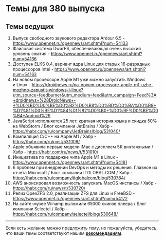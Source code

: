 # Темы для 380 выпуска

## Темы ведущих

1. Выпуск свободного звукового редактора Ardour 6.5 - https://www.opennet.ru/opennews/art.shtml?num=54133
1. Файловая система DwarFS, обеспечивающая очень высокий уровень сжатия - https://www.opennet.ru/opennews/art.shtml?num=54166
1. Доступен ELKS 0.4, вариант ядра Linux для старых 16-разрядных процессоров Intel - https://www.opennet.ru/opennews/art.shtml?num=54163
1. На новом процессоре Apple M1 уже можно запустить Windows и Linux - https://droidnews.ru/na-novom-processore-apple-m1-uzhe-mozhno-zapustit-windows-i-linux?utm_source=feedburner&utm_medium=feed&utm_campaign=Feed%3A+droidnews+%28DroidNews+-+%D0%BD%D0%BE%D0%B2%D0%B8%D0%BD%D0%BA%D0%B8+%D1%81%D0%BE%D1%84%D1%82%D0%B0+%D0%BF%D0%BE%D0%B4+Android%29
1. JavaScript исполняется 25 лет: краткая история языка и скидка 50% на WebStorm / Блог компании JetBrains / Хабр - https://habr.com/ru/company/JetBrains/blog/531040/
1. Компиляция C/C++ на Apple M1 / Хабр - https://habr.com/ru/post/531006/
1. Apple объявила первые модели iMac с дисплеем 5K винтажными / Хабр - https://habr.com/ru/news/t/531010/
1. Инициатива по поддержке чипа Apple M1 в Linux - https://www.opennet.ru/opennews/art.shtml?num=54181
1. 6 проблем при внедрении DevOps и методы их решения. Главное из отчета Microsoft / Блог компании ITGLOBAL.COM / Хабр - https://habr.com/ru/company/itglobalcom/blog/530784/
1. AWS анонсировал возможность запускать MacOS инстансы / Хабр - https://habr.com/ru/news/t/530720/
1. Релиз OpenZFS 2.0, реализации ZFS для Linux и FreeBSD - https://www.opennet.ru/opennews/art.shtml?num=54172
1. На сайте-музее Winamp выложили 65000 скинов плеера / Блог компании Selectel / Хабр - https://habr.com/ru/company/selectel/blog/530648/

---

Если есть желание можно [предложить](themes_from_listeners.md) тему, но пожалуйста, убедитесь, что ваши темы соответствуют нашим **[рекомендациям](Recommendations_for_the_proposed_topics.md)**.
